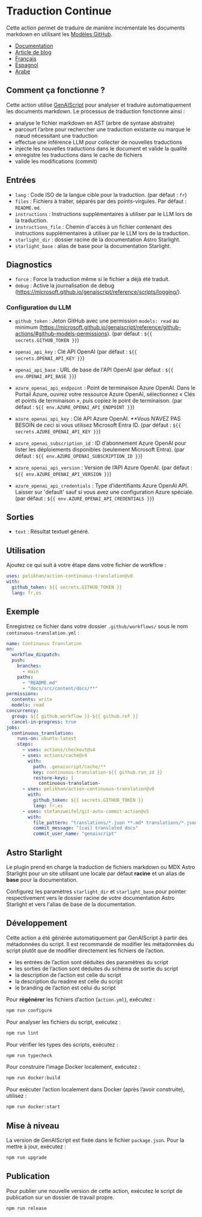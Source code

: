 # Traduction Continue

Cette action permet de traduire de manière incrémentale les documents markdown en utilisant les [Modèles GitHub](https://github.com/models).

* [Documentation](https://pelikhan.github.io/action-continuous-translation/)
* [Article de blog](https://microsoft.github.io/genaiscript/blog/continuous-translations/)
* [Français](./README.fr.md)
* [Espagnol](./README.es.md)
* [Arabe](./README.ar.md)

## Comment ça fonctionne ?

Cette action utilise [GenAIScript](https://microsoft.github.io/genaiscript/) pour analyser et traduire automatiquement les documents markdown. Le processus de traduction fonctionne ainsi :

* analyse le fichier markdown en AST (arbre de syntaxe abstraite)
* parcourt l’arbre pour rechercher une traduction existante ou marque le nœud nécessitant une traduction
* effectue une inférence LLM pour collecter de nouvelles traductions
* injecte les nouvelles traductions dans le document et valide la qualité
* enregistre les traductions dans le cache de fichiers
* valide les modifications (commit)

## Entrées

* `lang` : Code ISO de la langue cible pour la traduction. (par défaut : `fr`)
* `files` : Fichiers à traiter, séparés par des points-virgules. Par défaut : `README.md`.
* `instructions` : Instructions supplémentaires à utiliser par le LLM lors de la traduction.
* `instructions_file` : Chemin d'accès à un fichier contenant des instructions supplémentaires à utiliser par le LLM lors de la traduction.
* `starlight_dir` : dossier racine de la documentation Astro Starlight.
* `starlight_base` : alias de base pour la documentation Starlight.

## Diagnostics

* `force` : Force la traduction même si le fichier a déjà été traduit.
* `debug` : Active la journalisation de debug (<https://microsoft.github.io/genaiscript/reference/scripts/logging/>).

### Configuration du LLM

* `github_token` : Jeton GitHub avec une permission `models: read` au minimum (<https://microsoft.github.io/genaiscript/reference/github-actions/#github-models-permissions>). (par défaut : `${{ secrets.GITHUB_TOKEN }}`)

* `openai_api_key` : Clé API OpenAI (par défaut : `${{ secrets.OPENAI_API_KEY }}`)

* `openai_api_base` : URL de base de l'API OpenAI (par défaut : `${{ env.OPENAI_API_BASE }}`)

* `azure_openai_api_endpoint` : Point de terminaison Azure OpenAI. Dans le Portail Azure, ouvrez votre ressource Azure OpenAI, sélectionnez « Clés et points de terminaison », puis copiez le point de terminaison. (par défaut : `${{ env.AZURE_OPENAI_API_ENDPOINT }}`)

* `azure_openai_api_key` : Clé API Azure OpenAI. \*\*Vous N’AVEZ PAS BESOIN de ceci si vous utilisez Microsoft Entra ID. (par défaut : `${{ secrets.AZURE_OPENAI_API_KEY }}`)

* `azure_openai_subscription_id` : ID d’abonnement Azure OpenAI pour lister les déploiements disponibles (seulement Microsoft Entra). (par défaut : `${{ env.AZURE_OPENAI_SUBSCRIPTION_ID }}`)

* `azure_openai_api_version` : Version de l’API Azure OpenAI. (par défaut : `${{ env.AZURE_OPENAI_API_VERSION }}`)

* `azure_openai_api_credentials` : Type d’identifiants Azure OpenAI API. Laisser sur 'default' sauf si vous avez une configuration Azure spéciale. (par défaut : `${{ env.AZURE_OPENAI_API_CREDENTIALS }}`)

## Sorties

* `text` : Résultat textuel généré.

## Utilisation

Ajoutez ce qui suit à votre étape dans votre fichier de workflow :

```yaml
uses: pelikhan/action-continuous-translation@v0
with:
  github_token: ${{ secrets.GITHUB_TOKEN }}
  lang: fr,es
```

## Exemple

Enregistrez ce fichier dans votre dossier `.github/workflows/` sous le nom `continuous-translation.yml` :

```yaml
name: Continuous Translation
on:
  workflow_dispatch:
  push:
    branches:
      - main
    paths:
      - "README.md"
      - "docs/src/content/docs/**"
permissions:
  contents: write
  models: read
concurrency:
  group: ${{ github.workflow }}-${{ github.ref }}
  cancel-in-progress: true
jobs:
  continuous_translation:
    runs-on: ubuntu-latest
    steps:
      - uses: actions/checkout@v4
      - uses: actions/cache@v4
        with:
          path: .genaiscript/cache/**
          key: continuous-translation-${{ github.run_id }}
          restore-keys: |
            continuous-translation-
      - uses: pelikhan/action-continuous-translation@v0
        with:
          github_token: ${{ secrets.GITHUB_TOKEN }}
          lang: fr,es
      - uses: stefanzweifel/git-auto-commit-action@v5
        with:
          file_pattern: "translations/*.json **.md* translations/*.json"
          commit_message: "[cai] translated docs"
          commit_user_name: "genaiscript"
```

## Astro Starlight

Le plugin prend en charge la traduction de fichiers markdown ou MDX Astro Starlight pour un site utilisant une locale par défaut **racine** et un alias de **base** pour la documentation.

Configurez les paramètres `starlight_dir` et `starlight_base` pour pointer respectivement vers le dossier racine de votre documentation Astro Starlight et vers l'alias de base de la documentation.

## Développement

Cette action a été générée automatiquement par GenAIScript à partir des métadonnées du script.
Il est recommandé de modifier les métadonnées du script plutôt que de modifier directement les fichiers de l’action.

* les entrées de l’action sont déduites des paramètres du script
* les sorties de l’action sont déduites du schéma de sortie du script
* la description de l’action est celle du script
* la description du readme est celle du script
* le branding de l’action est celui du script

Pour **régénérer** les fichiers d’action (`action.yml`), exécutez :

```bash
npm run configure
```

Pour analyser les fichiers du script, exécutez :

```bash
npm run lint
```

Pour vérifier les types des scripts, exécutez :

```bash
npm run typecheck
```

Pour construire l’image Docker localement, exécutez :

```bash
npm run docker:build
```

Pour exécuter l’action localement dans Docker (après l’avoir construite), utilisez :

```bash
npm run docker:start
```

## Mise à niveau

La version de GenAIScript est fixée dans le fichier `package.json`. Pour la mettre à jour, exécutez :

```bash
npm run upgrade
```

## Publication

Pour publier une nouvelle version de cette action, exécutez le script de publication sur un dossier de travail propre.

```bash
npm run release
```
